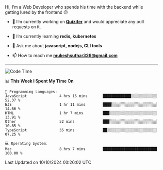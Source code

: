 Hi, I'm a Web Developer who spends his time with the backend while getting lured by the frontend 😜

- 🔭 I’m currently working on **[Quizifer](https://github.com/SutharMukesh/Quizifer/)** and would appreciate any pull requests on it.

- 🌱 I’m currently learning **redis, kubernetes**

- 💬 Ask me about **javascript, nodejs, CLI tools**

- 📫 How to reach me **mukeshsuthar336@gmail.com**

---
<!--START_SECTION:waka-->
![Code Time](http://img.shields.io/badge/Code%20Time-3%2C160%20hrs%2049%20mins-blue)

📊 **This Week I Spent My Time On** 

```text
💬 Programming Languages: 
JavaScript               4 hrs 15 mins       █████████████░░░░░░░░░░░░   52.37 % 
EJS                      1 hr 11 mins        ████░░░░░░░░░░░░░░░░░░░░░   14.66 % 
HTML                     1 hr 7 mins         ███░░░░░░░░░░░░░░░░░░░░░░   13.91 % 
Other                    52 mins             ███░░░░░░░░░░░░░░░░░░░░░░   10.85 % 
TypeScript               35 mins             ██░░░░░░░░░░░░░░░░░░░░░░░   07.25 % 

💻 Operating System: 
Mac                      8 hrs 7 mins        █████████████████████████   100.00 % 
```


 Last Updated on 10/10/2024 00:26:02 UTC
<!--END_SECTION:waka-->
